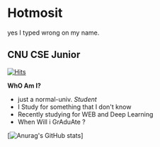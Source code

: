 # Hotmosit
yes I typed wrong on my name.

## CNU CSE Junior  

[![Hits](https://hits.seeyoufarm.com/api/count/incr/badge.svg?url=https%3A%2F%2Fgithub.com%2Fhotmosit&count_bg=%2379C83D&title_bg=%23555555&icon=&icon_color=%23E7E7E7&title=hits&edge_flat=false)](https://hits.seeyoufarm.com)

**WhO Am I?**
 - just a normal-univ. *Student*
 - I Study for something that I don't know
 - Recently studying for WEB and Deep Learning
 - When Will i GrAduAte ?

[![Anurag's GitHub stats](https://github-readme-stats.vercel.app/api?username=hotmosit&&show_icons=true&theme=dark)]
